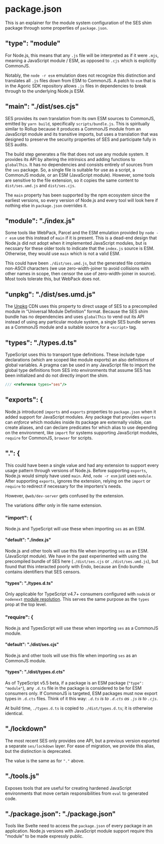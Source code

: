 # package.json

This is an explainer for the module system configuration of the SES shim
package through some properties of `package.json`.

## "type": "module"

For Node.js, this means that any `.js` file will be interpreted as if it were
`.mjs`, meaning a JavaScript module / ESM, as opposed to `.cjs` which is
explicitly CommonJS.

Notably, the `node -r esm` emulation does not recognize this distinction
and translates all `.js` files down from ESM to CommonJS.
A patch to `esm` that is in the Agoric SDK repository allows `.js`
files in dependencies to break through to the underlying Node.js ESM.

## "main": "./dist/ses.cjs"

SES provides its own translation from its own ESM sources to CommonJS, emitted
by `yarn build`, specifically `scripts/bundle.js`.
This is spiritually similar to Rollup because it produces a CommonJS module
from an JavaScript module and its transitive imports, but uses a translation
that was designed to preserve the security properties of SES and participate
fully in SES audits.

The build step generates a file that does not use any module system.
It provides its API by altering the intrinsics and adding functions to
`globalThis`. It has no dependencies and consists entirely of sources from the
`ses` package. So, a single file is suitable for use as a script, a CommonJS
module, or an ESM (JavaScript module). However, some tools are sensitive
to the file extension, so it copies the same content to `dist/ses.umd.js` and
`dist/ses.cjs`.

The `main` property has been supported by the npm ecosystem since the
earliest versions, so every version of Node.js and every tool will look
here if nothing else in `package.json` overrides it.

## "module": "./index.js"

Some tools like WebPack, Parcel and the ESM emulation provided by `node -r esm`
use this instead of `main` if it is present.
This is a dead-end design that Node.js did not adopt when it implemented
JavaScript modules, but is necssary for these older tools to
indicate that the `index.js` source is ESM.
Otherwise, they would use `main` which is not a valid ESM.

This could have been `./dist/ses.umd.js`, but the generated file contains
non-ASCII characters (we use zero-width-joiner to avoid collisions with other
names in scope, then censor the use of zero-width-joiner in source).
Most tools tolerate this, but WebPack does not.

## "unpkg": "./dist/ses.umd.js"

The [Unpkg][] CDN uses this property to direct usage of SES to a precompiled
module in "Universal Module Definition" format.
Because the SES shim bundle has no dependencies and uses `globalThis` to
vend out its API instead of using any particular module system,
a single SES bundle serves as a CommonJS module and a suitable source for
a `<script>` tag.

[Unpkg]: https://unpkg.com/

## "types": "./types.d.ts"

TypeScript uses this to transport type definitions.
These include type declarations (which are scoped like module exports)
an also definitions of global variables.
A pragma can be used in any JavaScript file to import the global type
definitions from SES into environments that assume SES has been initialized and
do not directly import the shim.

```js
/// <reference types="ses"/>
```

## "exports": {

Node.js introduced `imports` and `exports` properties to `package.json`
when it added support for JavaScript modules.
Any package that provides `exports` can *enforce* which modules inside its
package are externally visible, can create aliases, and can declare predicates
for which alias to use depending on the environment, like `import` for systems
supporting JavaScript modules, `require` for CommonJS, `browser` for scripts.

## ".": {

This could have been a single value and had any extension to support every
usage pattern through versions of Node.js. Before supporting `exports`, Node.js
would simply have used `main`. And, `node -r esm` just uses `module`.  After
supporting `exports`, ignores the extension, relying on the `import` or
`require` to redirect if necessary for the importers's needs.

However, `@web/dev-server` gets confused by the extension.

The variations differ only in file name extension.

### "import": {

Node.js and TypeScript will use these when importing `ses` as an ESM.

#### "default": "./index.js"

Node.js and other tools will use this file when importing `ses` as an ESM.
(JavaScript module).
We have in the past experimented with using the precompiled bundle of SES here
(`./dist/ses.cjs` or `./dist/ses.umd.js`), but found that this interacted
poorly with Endo, because an Endo bundle contains identifiers that SES censors.

#### "types": "./types.d.ts"

Only applicable for TypeScript v4.7+ consumers configured with `node16` or
`nodenext` [module resolution][]. This serves the same purpose as the `types`
prop at the top level.

### "require": {

Node.js and TypesScript will use these when importing `ses` as a CommonJS module.

#### "default": "./dist/ses.cjs"

Node.js and other tools will use this file when importing `ses` as an CommonJS module.

#### "types": "./dist/types.d.cts"

As of TypeScript v5.5 beta, if a package is an ESM package (`"type": "module"`), any `.d.ts` file in the package is considered to be for ESM consumers only.  If CommonJS is targeted, ESM packages must now export types in `.d.cts` files. Think of it this way: *`.d.ts` is to `.d.cts` as `.js` is to `.cjs`*.

At build time, `./types.d.ts` is copied to `./dist/types.d.ts`; it is otherwise identical.

## "./lockdown"

The most recent SES only provides one API, but a previous version
exported a separate `ses/lockdown` layer.
For ease of migration, we provide this alias, but the distinction
is deprecated.

The value is the same as for `"."` above.

## "./tools.js"

Exposes tools that are useful for creating hardened JavaScript environments that move certain responsibilities from `eval` to generated code.

## "./package.json": "./package.json"

Tools like Svelte need to access the `package.json` of every package in an
application.
Node.js versions with JavaScript module support require this "module" to be
made expressly public.

[module resolution]: https://www.typescriptlang.org/docs/handbook/modules/theory.html#module-resolution
